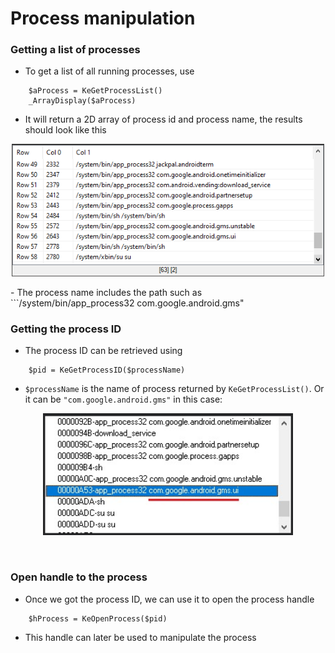 # Process manipulation
### Getting a list of processes
- To get a list of all running processes, use
```autoit
    $aProcess = KeGetProcessList()
	_ArrayDisplay($aProcess)
```
- It will return a 2D array of process id and process name, the results should look like this
<p align="center"><img src="https://raw.githubusercontent.com/thedemons/kesh-autoit/main/documentation/process/getprocesslistresult.png" width="500"></p>
- The process name includes the path such as ```/system/bin/app_process32 com.google.android.gms"

<br>

### Getting the process ID
- The process ID can be retrieved using
```autoit
    $pid = KeGetProcessID($processName)
```
- ```$processName``` is the name of process returned by ```KeGetProcessList()```. Or it can be ```"com.google.android.gms"``` in this case:
<p align="center"><img src="https://raw.githubusercontent.com/thedemons/kesh-autoit/main/documentation/process/ce_processlist.jpg" width="400"></p>

<br>

### Open handle to the process
- Once we got the process ID, we can use it to open the process handle
```autoit
    $hProcess = KeOpenProcess($pid)
```
- This handle can later be used to manipulate the process
